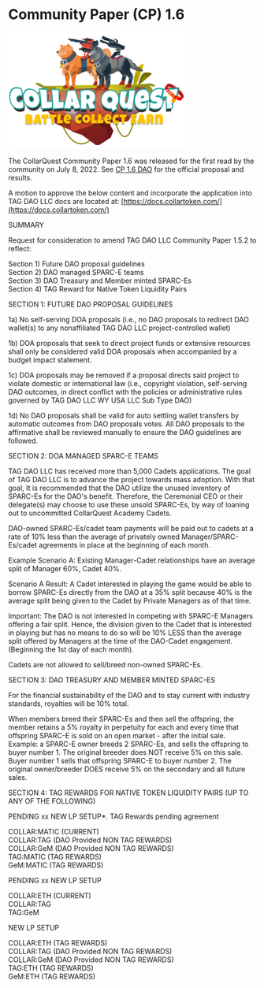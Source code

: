 # Community Paper (CP) 1.6

![CollarQuest a Metaverse Play2Earn Ecosystem](../../../.gitbook/assets/CQ-Title.png)

The CollarQuest Community Paper 1.6 was released for the first read by the community on July 8, 2022.  See [CP 1.6 DAO](https://governance.collartoken.com/#/proposal/0x352d12de8e5c4da982ca5b99c32a5aa222b3cd135656fb8034f706e1f7020662) for the official proposal and results.

A motion to approve the below content and incorporate the application into TAG DAO LLC docs are located at: [https://docs.collartoken.com/](https://docs.collartoken.com/)

SUMMARY

Request for consideration to amend TAG DAO LLC Community Paper 1.5.2 to reflect:

Section 1) Future DAO proposal guidelines\
Section 2) DAO managed SPARC-E teams\
Section 3) DAO Treasury and Member minted SPARC-Es\
Section 4) TAG Reward for Native Token Liquidity Pairs

SECTION 1: FUTURE DAO PROPOSAL GUIDELINES

1a) No self-serving DOA proposals (i.e., no DAO proposals to redirect DAO wallet(s) to any nonaffiliated TAG DAO LLC project-controlled wallet)

1b) DOA proposals that seek to direct project funds or extensive resources shall only be considered valid DOA proposals when accompanied by a budget impact statement.

1c) DOA proposals may be removed if a proposal directs said project to violate domestic or international law (i.e., copyright violation, self-serving DAO outcomes, in direct conflict with the policies or administrative rules governed by TAG DAO LLC WY USA LLC Sub Type DAO)

1d) No DAO proposals shall be valid for auto settling wallet transfers by automatic outcomes from DAO proposals votes. All DAO proposals to the affirmative shall be reviewed manually to ensure the DAO guidelines are followed.

SECTION 2: DOA MANAGED SPARC-E TEAMS

TAG DAO LLC has received more than 5,000 Cadets applications. The goal of TAG DAO LLC is to advance the project towards mass adoption. With that goal, It is recommended that the DAO utilize the unused inventory of SPARC-Es for the DAO's benefit. Therefore, the Ceremonial CEO or their delegate(s) may choose to use these unsold SPARC-Es, by way of loaning out to uncommitted CollarQuest Academy Cadets.

DAO-owned SPARC-Es/cadet team payments will be paid out to cadets at a rate of 10% less than the average of privately owned Manager/SPARC-Es/cadet agreements in place at the beginning of each month.

Example Scenario A: Existing Manager-Cadet relationships have an average split of Manager 60%, Cadet 40%.

Scenario A Result: A Cadet interested in playing the game would be able to borrow SPARC-Es directly from the DAO at a 35% split because 40% is the average split being given to the Cadet by Private Managers as of that time.

Important: The DAO is not interested in competing with SPARC-E Managers offering a fair split. Hence, the division given to the Cadet that is interested in playing but has no means to do so will be 10% LESS than the average split offered by Managers at the time of the DAO-Cadet engagement. (Beginning the 1st day of each month).

Cadets are not allowed to sell/breed non-owned SPARC-Es.

SECTION 3: DAO TREASURY AND MEMBER MINTED SPARC-ES

For the financial sustainability of the DAO and to stay current with industry standards, royalties will be 10% total.

When members breed their SPARC-Es and then sell the offspring, the member retains a 5% royalty in perpetuity for each and every time that offspring SPARC-E is sold on an open market - after the initial sale. Example: a SPARC-E owner breeds 2 SPARC-Es, and sells the offspring to buyer number 1. The original breeder does NOT receive 5% on this sale. Buyer number 1 sells that offspring SPARC-E to buyer number 2. The original owner/breeder DOES receive 5% on the secondary and all future sales.

SECTION 4: TAG REWARDS FOR NATIVE TOKEN LIQUIDITY PAIRS (UP TO ANY OF THE FOLLOWING)

PENDING xx NEW LP SETUP\*. TAG Rewards pending agreement

COLLAR:MATIC (CURRENT)\
COLLAR:TAG (DAO Provided NON TAG REWARDS)\
COLLAR:GeM (DAO Provided NON TAG REWARDS)\
TAG:MATIC (TAG REWARDS)\
GeM:MATIC (TAG REWARDS)

PENDING xx NEW LP SETUP

COLLAR:ETH (CURRENT)\
COLLAR:TAG\
TAG:GeM

NEW LP SETUP

COLLAR:ETH (TAG REWARDS)\
COLLAR:TAG (DAO Provided NON TAG REWARDS)\
COLLAR:GeM (DAO Provided NON TAG REWARDS)\
TAG:ETH (TAG REWARDS)\
GeM:ETH (TAG REWARDS)
